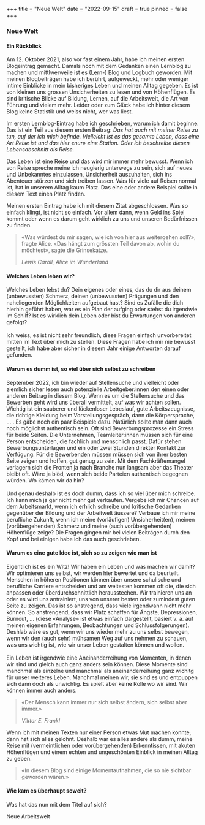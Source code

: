 +++
title = "Neue Welt"
date = "2022-09-15"
draft = true
pinned = false
+++
### Neue Welt

#### Ein Rückblick

Am 12. Oktober 2021, also vor fast einem Jahr, habe ich meinen ersten Blogeintrag gemacht. Damals noch mit dem Gedanken einen Lernblog zu machen und mittlwerweile ist es (Lern-) Blog und Logbuch geworden. Mit meinen Blogbeiträgen habe ich berührt, aufgeweckt, mehr oder weniger intime Einblicke in mein bisheriges Leben und meinen Alltag gegeben. Es ist von kleinen uns grossen Unsicherheiten zu lesen und von Höhenflügen. Es sind kritische Blicke auf Bildung, Lernen, auf die Arbeitswelt, die Art von Führung und vielem mehr. Leider oder zum Glück habe ich hinter diesem Blog keine Statistik und weiss nicht, wer was liest. 

Im ersten Lernblog-Eintrag habe ich geschrieben, warum ich damit beginne. Das ist ein Teil aus diesem ersten Beitrag: *Das hat auch mit meiner Reise zu tun, auf der ich mich befinde. Vielleicht ist es das gesamte Leben, dass eine Art Reise ist und das hier «nur» eine Station. Oder ich beschreibe diesen Lebensabschnitt als Reise.* 

Das Leben ist eine Reise und das wird mir immer mehr bewusst. Wenn ich von Reise spreche meine ich neugierig unterwegs zu sein, sich auf neues und Unbekanntes einzulassen, Unsicherheit auszuhalten, sich ins Abenteuer stürzen und sich treiben lassen. Was für viele auf Reisen normal ist, hat in unserem Alltag kaum Platz. Das eine oder andere Beispiel sollte in diesem Text einen Platz finden. 

Meinen ersten Eintrag habe ich mit diesem Zitat abgeschlossen. Was so einfach klingt, ist nicht so einfach. Vor allem dann, wenn Geld ins Spiel kommt oder wenn es darum geht wirklich zu uns und unseren Bedürfnissen zu finden. 

> «Was würdest du mir sagen, wie ich von hier aus weitergehen soll?», fragte Alice. «Das hängt zum grössten Teil davon ab, wohin du möchtest», sagte die Grinsekatze.
>
> *Lewis Caroll, Alice im Wunderland*

#### Welches Leben leben wir?

Welches Leben lebst du? Dein eigenes oder eines, das du dir aus deinem (unbewussten) Schmerz, deinen (unbewussten) Prägungen und den naheliegenden Möglichkeiten aufgebaut hast? Sind es Zufälle die dich hierhin geführt haben, war es ein Plan der aufging oder stehst du irgendwie im Schilf? Ist es wirklich dein Leben oder bist du Erwartungen von anderen gefolgt? \
\
Ich weiss, es ist nicht sehr freundlich, diese Fragen einfach unvorbereitet mitten im Text über mich zu stellen. Diese Fragen habe ich mir nie bewusst gestellt, ich habe aber sicher in diesem Jahr einige Antworten darauf gefunden. 

#### Warum es dumm ist, so viel über sich selbst zu schreiben

September 2022, ich bin wieder auf Stellensuche und vielleicht oder ziemlich sicher lesen auch potenzielle Arbeitgeber:innen den einen oder anderen Beitrag in diesem Blog. Wenn es um die Stellensuche und das Bewerben geht wird uns überall vermittelt, auf was wir achten sollen. Wichtig ist ein sauberer und lückenloser Lebeslauf, gute Arbeitszeugnisse, die richtige Kleidung beim Vorstellungsgespräch, dann die Körpersprache, ... . Es gäbe noch ein paar Beispiele dazu. Natürlich sollte man dann auch noch möglichst authentisch sein. Oft sind Bewerbungsprozesse ein Stress für beide Seiten. Die Unternehmen, Teamleiter:innen müssen sich für eine Person entscheiden, die fachlich und menschlich passt. Dafür stehen Bewerbungsunterlagen und ein oder zwei Stunden direkter Kontakt zur Verfügung. Für die Bewerbenden müssen müssen sich von ihrer besten Seite zeigen und hoffen, gut genug zu sein. Mit dem Fachkräftemangel verlagern sich die Fronten ja nach Branche nun langsam aber das Theater bleibt oft. Wäre ja blöd, wenn sich beide Parteien authentisch begegnen würden. Wo kämen wir da hin? \
\
Und genau deshalb ist es doch dumm, dass ich so viel über mich schreibe. Ich kann mich ja gar nicht mehr gut verkaufen. Vergebe ich mir Chancen auf dem Arbeitsmarkt, wenn ich erhlich schreibe und kritische Gedanken gegenüber der Bildung und der Arbeitwelt äussere? Verbaue ich mir meine berufliche Zukunft, wenn ich meine  (vorläufigen) Unsicherheit(en), meinen (vorübergehenden) Schmerz und meine (auch vorübergehenden) Höhenflüge zeige? Die Fragen gingen mir bei vielen Beiträgen durch den Kopf und bei einigen habe ich das auch geschrieben. 

#### Warum es eine gute Idee ist, sich so zu zeigen wie man ist

Eigentlich ist es ein Witz! Wir haben ein Leben und was machen wir damit? Wir optimieren uns selbst, wir werden hier bewertet und da beurteilt. Menschen in höheren Positionen können über unsere schulische und berufliche Karriere entscheiden und am weitesten kommen oft die, die sich anpassen oder überdurchschnittlich herausstechen. Wir trainieren uns an oder es wird uns antrainiert, uns von unserer besten oder zumindest guten Seite zu zeigen. Das ist so anstregend, dass viele irgendwann nicht mehr können. So anstrengend, dass wir Platz schaffen für Ängste, Depressionen, Burnout, ... (diese «Analyse» ist etwas einfach dargestellt, basiert v. a. auf meinen eigenen Erfahrungen, Beobachtungen und Schlussfolgerungen). Deshlab wäre es gut, wenn wir uns wieder mehr zu uns selbst bewegen, wenn wir den (auch sehr) mühsamen Weg auf uns nehmen zu schauen, was uns wichtig ist, wie wir unser Leben gestalten können und wollen. \
\
Ein Leben ist irgendwie eine Aneinanderreihung von Momenten, in denen wir sind und gleich auch ganz anders sein können. Diese Momente sind manchmal als einzelne und manchmal als aneinanderreihung ganz wichitg für unser weiteres Leben. Manchmal meinen wir, sie sind es und entpuppen sich dann doch als unwichtig. Es spielt aber keine Rolle wo wir sind. Wir können immer auch anders. 

> «Der Mensch kann immer nur sich selbst ändern, sich selbst aber immer.»
>
> *Viktor E. Frankl*

Wenn ich mit meinen Texten nur einer Person etwas Mut machen konnte, dann hat sich alles gelohnt. Deshalb war es alles andere als dumm, meine Reise mit (vermeintlichen oder vorübergehenden) Erkenntissen, mit akuten Höhenflügen und einem echten und ungeschönten Einblick in meinen Alltag zu geben. 

> «In diesem Blog sind einige Momentaufnahmen, die so nie sichtbar geworden wären.»

#### Wie kam es überhaupt soweit?





Was hat das nun mit dem Titel auf sich?

Neue Arbeitswelt